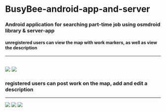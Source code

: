 # BusyBee-android-app-and-server
### Android application for searching part-time job using osmdroid library &amp; server-app
#### unregistered users can view the map with work markers, as well as view the description
---
![](mainBzb.png)
![](mainDescrBzb1.png)
---

### registered users can post work on the map, add and edit a description
---
![](PersPage.png)
![](orderList.png)
![](Order.png)

